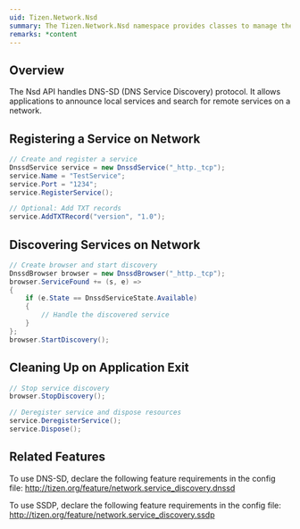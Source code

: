 ```yaml
---
uid: Tizen.Network.Nsd
summary: The Tizen.Network.Nsd namespace provides classes to manage the network service discovery protocols.
remarks: *content
---
```

## Overview
The Nsd API handles DNS-SD (DNS Service Discovery) protocol. It allows applications to announce local services and search for remote services on a network.

## Registering a Service on Network
```cs
// Create and register a service
DnssdService service = new DnssdService("_http._tcp");
service.Name = "TestService";
service.Port = "1234";
service.RegisterService();

// Optional: Add TXT records
service.AddTXTRecord("version", "1.0");
```

## Discovering Services on Network
```cs
// Create browser and start discovery
DnssdBrowser browser = new DnssdBrowser("_http._tcp");
browser.ServiceFound += (s, e) =>
{
    if (e.State == DnssdServiceState.Available)
    {
        // Handle the discovered service
    }
};
browser.StartDiscovery();
```

## Cleaning Up on Application Exit
```cs
// Stop service discovery
browser.StopDiscovery();

// Deregister service and dispose resources
service.DeregisterService();
service.Dispose();
```

## Related Features
To use DNS-SD, declare the following feature requirements in the config file:
http://tizen.org/feature/network.service_discovery.dnssd

To use SSDP, declare the following feature requirements in the config file:
http://tizen.org/feature/network.service_discovery.ssdp
